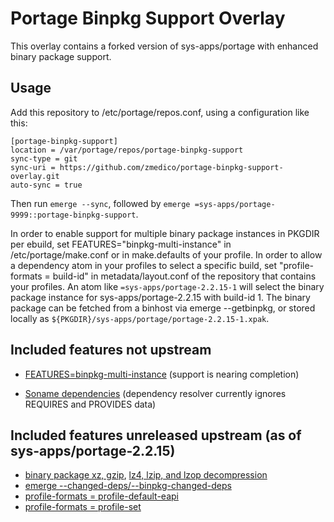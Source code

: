 Portage Binpkg Support Overlay
==============================

This overlay contains a forked version of sys-apps/portage with enhanced
binary package support.

Usage
-----

Add this repository to /etc/portage/repos.conf, using a configuration like this:
```
[portage-binpkg-support]
location = /var/portage/repos/portage-binpkg-support
sync-type = git
sync-uri = https://github.com/zmedico/portage-binpkg-support-overlay.git
auto-sync = true
```

Then run `emerge --sync`, followed by `emerge =sys-apps/portage-9999::portage-binpkg-support`.

In order to enable support for multiple binary package instances in PKGDIR per ebuild, set
FEATURES="binpkg-multi-instance" in /etc/portage/make.conf or in make.defaults of your profile.
In order to allow a dependency atom in your profiles to select a specific build, set
"profile-formats = build-id" in metadata/layout.conf of the repository that contains your
profiles. An atom like `=sys-apps/portage-2.2.15-1` will select the binary package instance
for sys-apps/portage-2.2.15 with build-id 1. The binary package can be fetched from a binhost
via emerge --getbinpkg, or stored locally as `${PKGDIR}/sys-apps/portage/portage-2.2.15-1.xpak`.

Included features not upstream
------------------------------

* [FEATURES=binpkg-multi-instance](https://github.com/zmedico/portage/tree/multi-binpkg-per-ebuild) (support is nearing completion)

* [Soname dependencies](https://github.com/zmedico/portage/tree/binpkg-soname-deps) (dependency resolver currently ignores REQUIRES and PROVIDES data)

Included features unreleased upstream (as of sys-apps/portage-2.2.15)
---------------------------------------------------------------------

* [binary package xz, gzip](https://github.com/gentoo/portage/commit/6b3d262e6316073a2a3be81086c05891d970ae2a), [lz4, lzip, and lzop decompression](https://github.com/gentoo/portage/commit/e30ad8803d82f11776f2da55b6650dee715154fa)
* [emerge --changed-deps/--binpkg-changed-deps](https://github.com/gentoo/portage/commit/e99fa094ac73514b23509a0f8305b365f114e9a3)
* [profile-formats = profile-default-eapi](https://github.com/gentoo/portage/commit/605846a0b98869c9d1cbf19660969fb24e5c680b)
* [profile-formats = profile-set](https://github.com/gentoo/portage/commit/28828655da860324861af9adea0794a0a61196bf)

